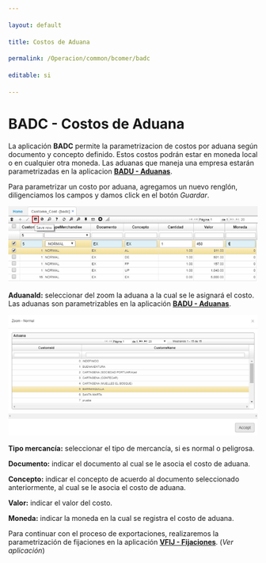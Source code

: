 ```yaml
---

layout: default

title: Costos de Aduana

permalink: /Operacion/common/bcomer/badc

editable: si

---
```




# BADC - Costos de Aduana



La aplicación **BADC** permite la parametrizacion de costos por aduana según documento y concepto definido. Estos costos podrán estar en moneda local o en cualquier otra moneda. Las aduanas que maneja una empresa estarán parametrizadas en la aplicacion [**BADU - Aduanas**](http://docs.oasiscom.com/Operacion/common/bcomer/badu).  



Para parametrizar un costo por aduana, agregamos un nuevo renglón, diligenciamos los campos y damos click en el botón _Guardar_.  



![](badc1.png)



**AduanaId:** seleccionar del zoom la aduana a la cual se le asignará el costo. Las aduanas son parametrizables en la aplicación [**BADU - Aduanas**](http://docs.oasiscom.com/Operacion/common/bcomer/badu).  



![](badc2.png)



**Tipo mercancía:** seleccionar el tipo de mercancía, si es normal o peligrosa.  

**Documento:** indicar el documento al cual se le asocia el costo de aduana.  

**Concepto:** indicar el concepto de acuerdo al documento seleccionado anteriormente, al cual se le asocia el costo de aduana.  

**Valor:** indicar el valor del costo.  

**Moneda:** indicar la moneda en la cual se registra el costo de aduana.  



Para continuar con el proceso de exportaciones, realizaremos la parametrización de fijaciones en la aplicación [**VFIJ - Fijaciones**](http://docs.oasiscom.com/Operacion/is/cafe/capedido/vfij). (_Ver aplicación_)  